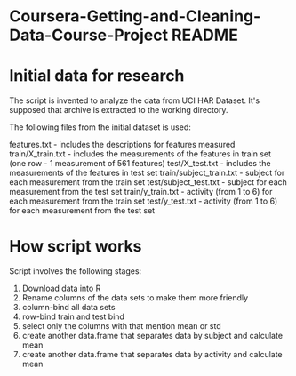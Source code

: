 # Coursera-Getting-and-Cleaning-Data-Course-Project README
# Initial data for research
The script is invented to analyze the data from UCI HAR Dataset. It's supposed that archive is extracted to the working directory.

The following files from the initial dataset is used:

features.txt - includes the descriptions for features measured
train/X_train.txt - includes the measurements of the features in train set (one row - 1 measurement of 561 features)
test/X_test.txt - includes the measurements of the features in test set
train/subject_train.txt - subject for each measurement from the train set
test/subject_test.txt - subject for each measurement from the test set
train/y_train.txt - activity (from 1 to 6) for each measurement from the train set
test/y_test.txt - activity (from 1 to 6) for each measurement from the test set

# How script works
Script involves the following stages:
1) Download data into R
2) Rename columns of the data sets to make them more friendly
3) column-bind all data sets
4) row-bind train and test bind
5) select only the columns with that mention mean or std
6) create another data.frame that separates data by subject and calculate mean
7) create another data.frame that separates data by activity and calculate mean
